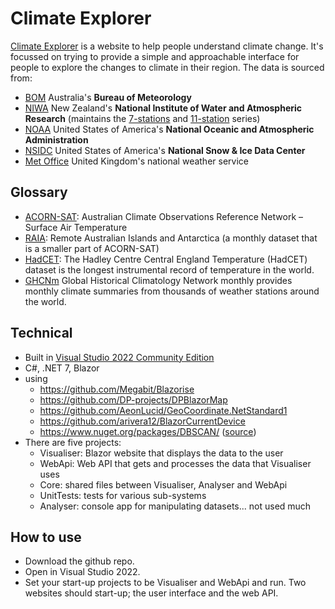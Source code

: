 # Climate Explorer

[Climate Explorer](https://www.climateexplorer.net/) is a website to help people understand climate change. It's focussed on trying to provide a simple and approachable interface for people to explore the changes to climate in their region. The data is sourced from:

- [BOM](http://www.bom.gov.au/) Australia's **Bureau of Meteorology**
- [NIWA](https://niwa.co.nz/) New Zealand's **National Institute of Water and Atmospheric Research** (maintains the [7-stations](https://niwa.co.nz/seven-stations) and [11-station](https://niwa.co.nz/our-science/climate/information-and-resources/nz-temp-record/temperature-trends-from-raw-data) series)
- [NOAA](https://www.noaa.gov/) United States of America's **National Oceanic and Atmospheric Administration**
- [NSIDC](https://nsidc.org/home) United States of America's **National Snow & Ice Data Center**
- [Met Office](https://www.metoffice.gov.uk/) United Kingdom's national weather service

## Glossary
- [ACORN-SAT](http://www.bom.gov.au/climate/data/acorn-sat/): Australian Climate Observations Reference Network – Surface Air Temperature
- [RAIA](http://www.bom.gov.au/climate/data/acorn-sat/#tabs=Data-and-networks): Remote Australian Islands and Antarctica (a monthly dataset that is a smaller part of ACORN-SAT)
- [HadCET](https://www.metoffice.gov.uk/hadobs/hadcet/index.html): The Hadley Centre Central England Temperature (HadCET) dataset is the longest instrumental record of temperature in the world.
- [GHCNm](https://www.ncei.noaa.gov/products/land-based-station/global-historical-climatology-network-monthly) Global Historical Climatology Network monthly provides monthly climate summaries from thousands of weather stations around the world.

## Technical
- Built in [Visual Studio 2022 Community Edition](https://visualstudio.microsoft.com/vs/community/)
- C#, .NET 7, Blazor
- using
  - https://github.com/Megabit/Blazorise
  - https://github.com/DP-projects/DPBlazorMap
  - https://github.com/AeonLucid/GeoCoordinate.NetStandard1
  - https://github.com/arivera12/BlazorCurrentDevice
  - https://www.nuget.org/packages/DBSCAN/ ([source](https://github.com/viceroypenguin/Dbscan))
- There are five projects:
  - Visualiser: Blazor website that displays the data to the user
  - WebApi: Web API that gets and processes the data that Visualiser uses
  - Core: shared files between Visualiser, Analyser and WebApi
  - UnitTests: tests for various sub-systems
  - Analyser: console app for manipulating datasets... not used much

## How to use

- Download the github repo. 
- Open in Visual Studio 2022. 
- Set your start-up projects to be Visualiser and WebApi and run. Two websites should start-up; the user interface and the web API.
